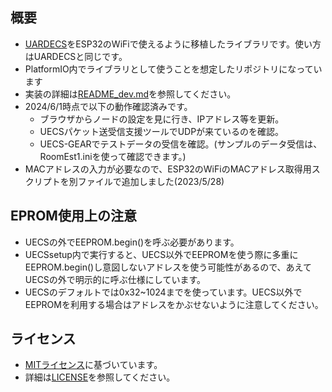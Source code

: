 ## 概要
- [UARDECS](https://uecs.org/arduino/uardecs.html)をESP32のWiFiで使えるように移植したライブラリです。使い方はUARDECSと同じです。
- PlatformIO内でライブラリとして使うことを想定したリポジトリになっています
- 実装の詳細は[README_dev.md](README_dev.md)を参照してください。
- 2024/6/1時点で以下の動作確認済みです。
    - ブラウザからノードの設定を見に行き、IPアドレス等を更新。
    - UECSパケット送受信支援ツールでUDPが来ているのを確認。
    - UECS-GEARでテストデータの受信を確認。(サンプルのデータ受信は、RoomEst1.iniを使って確認できます。)
- MACアドレスの入力が必要なので、ESP32のWiFiのMACアドレス取得用スクリプトを別ファイルで追加しました(2023/5/28)

## EPROM使用上の注意
- UECSの外でEEPROM.begin()を呼ぶ必要があります。
- UECSsetup内で実行すると、UECS以外でEEPROMを使う際に多重にEEPROM.begin()し意図しないアドレスを使う可能性があるので、あえてUECSの外で明示的に呼ぶ仕様にしています。
- UECSのデフォルトでは0x32~1024までを使っています。UECS以外でEEPROMを利用する場合はアドレスをかぶせないように注意してください。

## ライセンス
- [MITライセンス](https://opensource.org/licenses/MIT)に基づいています。
- 詳細は[LICENSE](LICENSE)を参照してください。